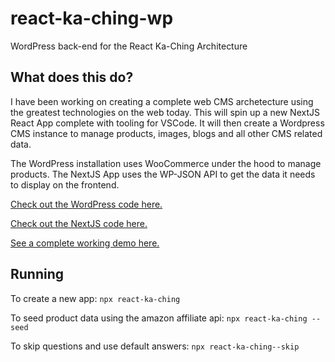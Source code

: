 # react-ka-ching-wp
WordPress back-end for the React Ka-Ching Architecture 


## What does this do?
I have been working on creating a complete web CMS archetecture using the greatest technologies on the web today. This will spin up a new NextJS React App complete with tooling for VSCode. It will then create a Wordpress CMS instance to manage products, images, blogs and all other CMS related data.

The WordPress installation uses WooCommerce under the hood to manage products. The NextJS App uses the WP-JSON API to get the data it needs to display on the frontend.


[Check out the WordPress code here.](https://github.com/by-rojo/react-ka-ching-wp)


[Check out the NextJS code here.](https://github.com/by-rojo/iagnmft-nodejs)


[See a complete working demo here.](https://iagnmft-nodejs.vercel.app/)


## Running

To create a new app:
`npx react-ka-ching`

To seed product data using the amazon affiliate api:
`npx react-ka-ching --seed`

To skip questions and use default answers:
`npx react-ka-ching--skip`